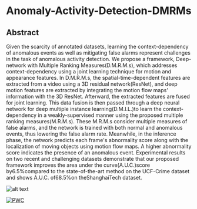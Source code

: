 # Anomaly-Activity-Detection-DMRMs


## Abstract
Given the scarcity of annotated datasets, learning the context-dependency of anomalous events as well as mitigating false alarms represent challenges in the task of anomalous activity detection. We propose a framework, Deep-network with Multiple Ranking Measures(D.M.R.M.s), which addresses context-dependency using a joint learning technique for motion and appearance features. In D.M.R.M.s, the spatial-time-dependent features are extracted from a video using a 3D residual network(ResNet), and deep motion features are extracted by integrating the motion flow maps' information with the 3D ResNet. Afterward, the extracted features are fused for joint learning. This data fusion is then passed through a deep neural network for deep multiple instance learning(D.M.I.L.)to learn the context-dependency in a weakly-supervised manner using the proposed multiple ranking measures(M.R.M.s). These M.R.M.s consider multiple measures of false alarms, and the network is trained with both normal and anomalous events, thus lowering the false alarm rate. Meanwhile, in the inference phase, the network predicts each frame's abnormality score along with the localization of moving objects using motion flow maps. A higher abnormality score indicates the presence of an anomalous event. Experimental results on two recent and challenging datasets demonstrate that our proposed framework improves the area under the curve(A.U.C.)score by6.5%compared to the state-of-the-art method on the UCF-Crime dataset and shows A.U.C. of68.5%on theShanghaiTech dataset.

![alt text](https://github.com/shikha-gist/Anomaly-Activity-Detection-DMRMs-/blob/main/anomaly_model/figure/arch.png)



[![PWC](https://img.shields.io/endpoint.svg?url=https://paperswithcode.com/badge/anomalous-event-recognition-in-videos-based/anomaly-detection-in-surveillance-videos-on)](https://paperswithcode.com/sota/anomaly-detection-in-surveillance-videos-on?p=anomalous-event-recognition-in-videos-based)

